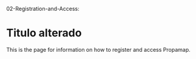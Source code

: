 
02-Registration-and-Access:
# Titulo alterado
This is the page for information on how to register and access Propamap.
